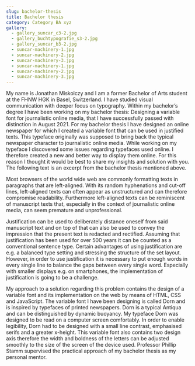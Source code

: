 ```yaml
---
slug: bachelor-thesis
title: Bachelor thesis
category: Category BA xyz
gallery:
  - gallery_suncar_c3-2.jpg
  - gallery_buchtypografie_s3-2.jpg
  - gallery_suncar_b3-2.jpg
  - suncar-machinery-1.jpg
  - suncar-machinery-2.jpg
  - suncar-machinery-3.jpg
  - suncar-machinery-1.jpg
  - suncar-machinery-2.jpg
  - suncar-machinery-3.jpg
---
```


My name is Jonathan Miskolczy and I am a former Bachelor of Arts student at the FHNW HGK in Basel, Switzerland. I have studied visual communication with deeper focus on typography. Within my bachelor’s degree I have been working on my bachelor thesis: Designing a variable font for journalistic online media, that I have successfully passed with distinction in August 2021. For my bachelor thesis I have designed an online newspaper for which I created a variable font that can be used in justified texts. This typeface originally was supposed to bring back the typical newspaper character to journalistic online media. While working on my typeface I discovered some issues regarding typefaces used online. I therefore created a new and better way to display them online. For this reason I thought it would be best to share my insights and solution with you. The following text is an excerpt from the bachelor thesis mentioned above.

Most browsers of the world wide web are commonly formatting texts in paragraphs that are left-aligned. With its random hyphenations and cut-off lines, left-aligned texts can often appear as unstructured and can therefore compromise readability. Fur­ther­more left-aligned texts can be reminiscent of manuscript texts that, especially in the context of journalistic online media, can seem premature and un­pro­fes­sion­al.

Justification can be used to deliberately distance oneself from said manuscript text and on top of that can also be used to convey the impression that the present text is redacted and rectified. Assuming that justification has been used for over 500 years it can be counted as a conventional sentence type. Certain advantages of using justification are e.g. a balanced type setting and stressing the structure of the set layout. However, in order to use justification it is necessary to put enough words in every single line to balance the gaps between every single word. Especially with smaller displays e.g. on smartphones, the implementation of justification is going to be a chal­lenge.

My approach to a solution regarding this problem contains the design of a variable font and its implementation on the web by means of HTML, CSS and JavaScript. The variable font I have been designing is called Dorn and is inspired by typefaces of printed newspapers. Dorn is a typical Antiqua and can be distinguished by dynamic buoyancy. My typeface Dorn was designed to be read on a computer screen comfortably. In order to enable legibility, Dorn had to be designed with a small line contrast, emphasised serifs and a greater x-height. This variable font also contains two design axis therefore the width and boldness of the letters can be adjusted smoothly to the size of the screen of the device used. Professor Phillip Stamm supervised the practical approach of my bachelor thesis as my personal men­tor.